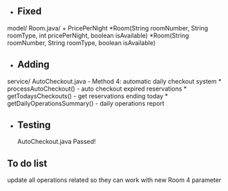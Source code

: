 - ## Fixed ##
model/
    Room.java/ 
    + PricePerNight 
        *Room(String roomNumber, String roomType, int pricePerNight, boolean isAvailable) 
        *Room(String roomNumber, String roomType, boolean isAvailable) 
        

- ## Adding
service/
    AutoCheckout.java - Method 4: automatic daily checkout system
        * processAutoCheckout() - auto checkout expired reservations
        * getTodaysCheckouts() - get reservations ending today
        * getDailyOperationsSummary() - daily operations report


- ## Testing
   AutoCheckout.java Passed!
   

## To do list
update all operations related so they can work with new Room 4 parameter  

